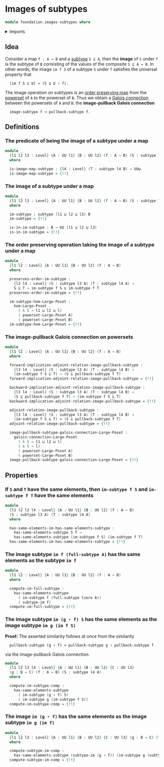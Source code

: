# Images of subtypes

```agda
module foundation.images-subtypes where
```

<details><summary>Imports</summary>

```agda
open import foundation.dependent-pair-types
open import foundation.full-subtypes
open import foundation.functoriality-propositional-truncation
open import foundation.images
open import foundation.logical-equivalences
open import foundation.powersets
open import foundation.propositional-truncations
open import foundation.pullbacks-subtypes
open import foundation.subtypes
open import foundation.type-arithmetic-dependent-pair-types
open import foundation.universe-levels

open import foundation-core.contractible-maps
open import foundation-core.equivalences
open import foundation-core.fibers-of-maps
open import foundation-core.function-types
open import foundation-core.identity-types

open import order-theory.galois-connections-large-posets
open import order-theory.order-preserving-maps-large-posets
open import order-theory.order-preserving-maps-large-preorders
open import order-theory.similarity-of-order-preserving-maps-large-posets
```

</details>

## Idea

Consider a map `f : A → B` and a [subtype](foundation-core.subtypes.md) `S ⊆ A`,
then the **image** of `S` under `f` is the subtype of `B` consisting of the
values of the composite `S ⊆ A → B`. In other words, the image `im f S` of a
subtype `S` under `f` satisfies the universal property that

```text
  (im f S ⊆ U) ↔ (S ⊆ U ∘ f).
```

The image operation on subtypes is an
[order preserving map](order-theory.order-preserving-maps-large-posets.md) from
the [powerset](foundation.powersets.md) of `A` to the powerset of `B`. Thus we
obtain a [Galois connection](order-theory.galois-connections-large-posets.md)
between the powersets of `A` and `B`: the **image-pullback Galois connection**

```text
  image-subtype f ⊣ pullback-subtype f.
```

## Definitions

### The predicate of being the image of a subtype under a map

```agda
module _
  {l1 l2 l3 : Level} {A : UU l1} {B : UU l2} (f : A → B) (S : subtype l3 A)
  where

  is-image-map-subtype : {l4 : Level} (T : subtype l4 B) → UUω
  is-image-map-subtype = {!!}
```

### The image of a subtype under a map

```agda
module _
  {l1 l2 l3 : Level} {A : UU l1} {B : UU l2} (f : A → B) (S : subtype l3 A)
  where

  im-subtype : subtype (l1 ⊔ l2 ⊔ l3) B
  im-subtype = {!!}

  is-in-im-subtype : B → UU (l1 ⊔ l2 ⊔ l3)
  is-in-im-subtype = {!!}
```

### The order preserving operation taking the image of a subtype under a map

```agda
module _
  {l1 l2 : Level} {A : UU l1} {B : UU l2} (f : A → B)
  where

  preserves-order-im-subtype :
    {l3 l4 : Level} (S : subtype l3 A) (T : subtype l4 A) →
    S ⊆ T → im-subtype f S ⊆ im-subtype f T
  preserves-order-im-subtype = {!!}

  im-subtype-hom-Large-Poset :
    hom-Large-Poset
      ( λ l → l1 ⊔ l2 ⊔ l)
      ( powerset-Large-Poset A)
      ( powerset-Large-Poset B)
  im-subtype-hom-Large-Poset = {!!}
```

### The image-pullback Galois connection on powersets

```agda
module _
  {l1 l2 : Level} {A : UU l1} {B : UU l2} (f : A → B)
  where

  forward-implication-adjoint-relation-image-pullback-subtype :
    {l3 l4 : Level} (S : subtype l3 A) (T : subtype l4 B) →
    (im-subtype f S ⊆ T) → (S ⊆ pullback-subtype f T)
  forward-implication-adjoint-relation-image-pullback-subtype = {!!}

  backward-implication-adjoint-relation-image-pullback-subtype :
    {l3 l4 : Level} (S : subtype l3 A) (T : subtype l4 B) →
    (S ⊆ pullback-subtype f T) → (im-subtype f S ⊆ T)
  backward-implication-adjoint-relation-image-pullback-subtype = {!!}

  adjoint-relation-image-pullback-subtype :
    {l3 l4 : Level} (S : subtype l3 A) (T : subtype l4 B) →
    (im-subtype f S ⊆ T) ↔ (S ⊆ pullback-subtype f T)
  adjoint-relation-image-pullback-subtype = {!!}

  image-pullback-subtype-galois-connection-Large-Poset :
    galois-connection-Large-Poset
      ( λ l → l1 ⊔ l2 ⊔ l)
      ( λ l → l)
      ( powerset-Large-Poset A)
      ( powerset-Large-Poset B)
  image-pullback-subtype-galois-connection-Large-Poset = {!!}
```

## Properties

### If `S` and `T` have the same elements, then `im-subtype f S` and `im-subtype f T` have the same elements

```agda
module _
  {l1 l2 l3 l4 : Level} {A : UU l1} {B : UU l2} (f : A → B)
  (S : subtype l3 A) (T : subtype l4 A)
  where

  has-same-elements-im-has-same-elements-subtype :
    has-same-elements-subtype S T →
    has-same-elements-subtype (im-subtype f S) (im-subtype f T)
  has-same-elements-im-has-same-elements-subtype = {!!}
```

### The image subtype `im f (full-subtype A)` has the same elements as the subtype `im f`

```agda
module _
  {l1 l2 : Level} {A : UU l1} {B : UU l2} (f : A → B)
  where

  compute-im-full-subtype :
    has-same-elements-subtype
      ( im-subtype f (full-subtype lzero A))
      ( subtype-im f)
  compute-im-full-subtype = {!!}
```

### The image subtype `im (g ∘ f) S` has the same elements as the image subtype `im g (im f S)`

**Proof:** The asserted similarity follows at once from the similarity

```text
  pullback-subtype (g ∘ f) ≈ pullback-subtype g ∘ pullback-subtype f
```

via the image-pullback Galois connection.

```agda
module _
  {l1 l2 l3 l4 : Level} {A : UU l1} {B : UU l2} {C : UU l3}
  (g : B → C) (f : A → B) (S : subtype l4 A)
  where

  compute-im-subtype-comp :
    has-same-elements-subtype
      ( im-subtype (g ∘ f) S)
      ( im-subtype g (im-subtype f S))
  compute-im-subtype-comp = {!!}
```

### The image `im (g ∘ f)` has the same elements as the image subtype `im g (im f)`

```agda
module _
  {l1 l2 l3 : Level} {A : UU l1} {B : UU l2} {C : UU l3} (g : B → C) (f : A → B)
  where

  compute-subtype-im-comp :
    has-same-elements-subtype (subtype-im (g ∘ f)) (im-subtype g (subtype-im f))
  compute-subtype-im-comp = {!!}
```
